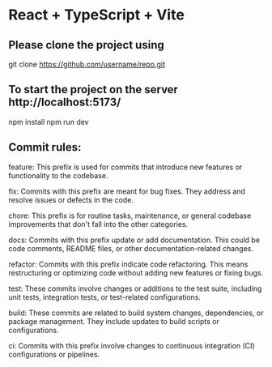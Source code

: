 # React + TypeScript + Vite

## Please clone the project using

git clone https://github.com/username/repo.git


## To start the project on the server http://localhost:5173/

npm install
npm run dev


## Commit rules:

feature: This prefix is used for commits that introduce new features or functionality to the codebase.

fix: Commits with this prefix are meant for bug fixes. They address and resolve issues or defects in the code.

chore: This prefix is for routine tasks, maintenance, or general codebase improvements that don't fall into the other categories.

docs: Commits with this prefix update or add documentation. This could be code comments, README files, or other documentation-related changes.

refactor: Commits with this prefix indicate code refactoring. This means restructuring or optimizing code without adding new features or fixing bugs.

test: These commits involve changes or additions to the test suite, including unit tests, integration tests, or test-related configurations.

build: These commits are related to build system changes, dependencies, or package management. They include updates to build scripts or configurations.

ci: Commits with this prefix involve changes to continuous integration (CI) configurations or pipelines.